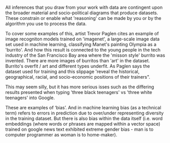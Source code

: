 All inferences that you draw from your work with data are contingent upon the broader material and socio-political diagrams that produce datasets. These constrain or enable what 'reasoning' can be made by you or by the algorithm you use to process the data.

To cover some examples of this, artist Trevor Paglen cites an example of image recogniton models trained on 'imagenet', a large-scale image data set used in machine learning, classifying Manet's painting Olympia as a 'burrito'. And how this result is connected to the young people in the tech industry of the San Francisco Bay area where the 'misson style' burrito was invented. There are more images of burritos than 'art' in the dataset. Burrito's overfit / art and different types underfit. As Paglen says the dataset used for training and this slippage 'reveal the historical, geographical, racial, and socio-economic positions of their trainers".

This may seem silly, but it has more serious isses such as the differing results presented when typing 'three black teenagers' vs 'three white teenagers' into Google.

These are examples of ‘bias’. And in machine learning bias (as a technical term) refers to errors in prediction due to over/under representing diversity in the training dataset. But there is also bias within the data itself (i.e. word embeddings (where words or phrases are mapped within a vector space) trained on google news text exhibited extreme gender bias - man is to computer programmer as woman is to home-maker).
